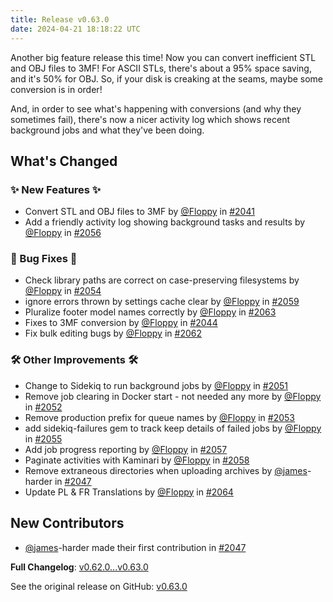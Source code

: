 ```yaml
---
title: Release v0.63.0
date: 2024-04-21 18:18:22 UTC
---
```

<!-- Release notes generated using configuration in .github/release.yml at main -->
Another big feature release this time! Now you can convert inefficient STL and OBJ files to 3MF! For ASCII STLs, there's about a 95% space saving, and it's 50% for OBJ. So, if your disk is creaking at the seams, maybe some conversion is in order!

And, in order to see what's happening with conversions (and why they sometimes fail), there's now a nicer activity log which shows recent background jobs and what they've been doing.

## What's Changed
### ✨ New Features ✨
* Convert STL and OBJ files to 3MF by [@Floppy](https://github.com/Floppy) in [#2041](https://github.com/manyfold3d/manyfold/pull/2041)
* Add a friendly activity log showing background tasks and results by [@Floppy](https://github.com/Floppy) in [#2056](https://github.com/manyfold3d/manyfold/pull/2056)
### 🐛 Bug Fixes 🐛
* Check library paths are correct on case-preserving filesystems by [@Floppy](https://github.com/Floppy) in [#2054](https://github.com/manyfold3d/manyfold/pull/2054)
* ignore errors thrown by settings cache clear by [@Floppy](https://github.com/Floppy) in [#2059](https://github.com/manyfold3d/manyfold/pull/2059)
* Pluralize footer model names correctly by [@Floppy](https://github.com/Floppy) in [#2063](https://github.com/manyfold3d/manyfold/pull/2063)
* Fixes to 3MF conversion by [@Floppy](https://github.com/Floppy) in [#2044](https://github.com/manyfold3d/manyfold/pull/2044)
* Fix bulk editing bugs by [@Floppy](https://github.com/Floppy) in [#2062](https://github.com/manyfold3d/manyfold/pull/2062)
### 🛠️ Other Improvements 🛠️
* Change to Sidekiq to run background jobs by [@Floppy](https://github.com/Floppy) in [#2051](https://github.com/manyfold3d/manyfold/pull/2051)
* Remove job clearing in Docker start - not needed any more by [@Floppy](https://github.com/Floppy) in [#2052](https://github.com/manyfold3d/manyfold/pull/2052)
* Remove production prefix for queue names by [@Floppy](https://github.com/Floppy) in [#2053](https://github.com/manyfold3d/manyfold/pull/2053)
* add sidekiq-failures gem to track keep details of failed jobs by [@Floppy](https://github.com/Floppy) in [#2055](https://github.com/manyfold3d/manyfold/pull/2055)
* Add job progress reporting by [@Floppy](https://github.com/Floppy) in [#2057](https://github.com/manyfold3d/manyfold/pull/2057)
* Paginate activities with Kaminari by [@Floppy](https://github.com/Floppy) in [#2058](https://github.com/manyfold3d/manyfold/pull/2058)
* Remove extraneous directories when uploading archives by [@james](https://github.com/james)-harder in [#2047](https://github.com/manyfold3d/manyfold/pull/2047)
* Update PL & FR Translations by [@Floppy](https://github.com/Floppy) in [#2064](https://github.com/manyfold3d/manyfold/pull/2064)

## New Contributors
* [@james](https://github.com/james)-harder made their first contribution in [#2047](https://github.com/manyfold3d/manyfold/pull/2047)

**Full Changelog**: [v0.62.0...v0.63.0](https://github.com/manyfold3d/manyfold/compare/v0.62.0...v0.63.0)

See the original release on GitHub: [v0.63.0](https://github.com/manyfold3d/manyfold/releases/tag/v0.63.0)
